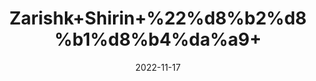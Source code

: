 ---
title: 'Zarishk+Shirin+%22%d8%b2%d8%b1%d8%b4%da%a9+'
date: '2022-11-17' 
metatag: '' 
inventory: '0' 
draft: false 
# meta description 
shortDescripton: 'Barberry%22++Zarshak+e+Shireen+is+useful+for+Physical+Weakness.Zrishk+Prevents+Premature+Ageing'
description: 'Dry+Fruit+%da%88%d8%b1%d8%a7%d8%a6%db%8c+%d9%81%d8%b1%d9%88%d8%aa'
longdescription: ''
tags: ''
brand: ''
subCategory: ''
unit: '50 gm-Pk'
sellCount: '0'
featured: True
# product Price
price: '80.0'
# Product Short Description
shortDescription: 'Barberry%22++Zarshak+e+Shireen+is+useful+for+Physical+Weakness.Zrishk+Prevents+Premature+Ageing'
productID: 'F091C91B-2235-ED11-9968-005056B3A416'
type: 'products'
category: 'Dry+Fruit+%da%88%d8%b1%d8%a7%d8%a6%db%8c+%d9%81%d8%b1%d9%88%d8%aa' 
thumnailproduct: 'https://eraconnect.blob.core.windows.net/product-images/aminsaddiquidawakhana/96fbd522-3ff1-4aad-beb2-20a82a3cc6bf.webp' 
images:
  - image: 'https://eraconnect.blob.core.windows.net/product-images/aminsaddiquidawakhana/96fbd522-3ff1-4aad-beb2-20a82a3cc6bf.webp'  
Variants:
---